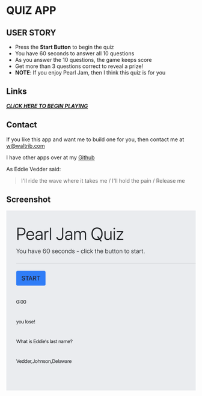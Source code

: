 # QUIZ APP

## USER STORY
- Press the **Start Button** to begin the quiz
- You have 60 seconds to answer all 10 questions
- As you answer the 10 questions, the game keeps score
- Get more than 3 questions correct to reveal a prize! 
- **NOTE**: If you enjoy Pearl Jam, then I think this quiz is for you

## Links
[***CLICK HERE TO BEGIN PLAYING***](http://app1.waltrib.com)

## Contact
If you like this app and want me to build one for you, then contact me at w@waltrib.com

I have other apps over at my [Github](http://git.waltrib.com)

As Eddie Vedder said:

> I'll ride the wave where it takes me / I'll hold the pain / Release me




## Screenshot
[![Start Playing](assets/screenshot.png)](http://google.com.au/)



<!--

1-  New "page" loads
    First set of questions load
    Timer is counting down
    Submit button

.ready(), ordered list of buttons, correct onclick increases time to timer, incorrect button decreases time from timer

2-  Timer increases or decreases
    New "page" loads with new questions
    Time is counting down
    Submit button

.ready(), ordered list of buttons, correct onclic increases time to timer, incorrect button decreases time from timer

3-  Timer increases or decreases
    New "page" loads with new questions
    Time is counting down
    Submit button

.ready(), ordered list of buttons, correct onclick increases time to timer, incorrect button decreases time from timer

4-  Timer increases or decreases
    New "page" loads with new questions
    Time is counting down
    Submit button

.ready(), ordered list of buttons, correct onclick increases time to timer, incorrect button decreases time from timer

5-  Timer increases or decreases
    New "page" loads with new questions
    Time is counting down
    Submit button

.ready(), ordered list of buttons, correct onclick increases time to timer, incorrect button decreases time from timer

6- Score displayed using timer value, with image


.onClick () is how we add an event listener
.ready() is how we load information after the page loads

